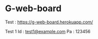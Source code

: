 # G-web-board
Test : https://g-web-board.herokuapp.com/

Test 1 Id : test1@example.com
       Pa : 123456
